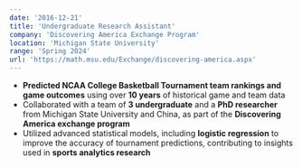 ```yaml
---
date: '2016-12-21'
title: 'Undergraduate Research Assistant'
company: 'Discovering America Exchange Program'
location: 'Michigan State University'
range: 'Spring 2024'
url: 'https://math.msu.edu/Exchange/discovering-america.aspx'
---
```


- **Predicted NCAA College Basketball Tournament team rankings and game outcomes** using over **10 years** of historical game and team data
- Collaborated with a team of **3 undergraduate** and a **PhD researcher** from Michigan State University and China, as part of the **Discovering America exchange program**
- Utilized advanced statistical models, including **logistic regression** to improve the accuracy of tournament predictions, contributing to insights used in **sports analytics research**
